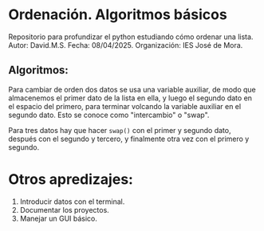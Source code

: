 # Ordenación. Algoritmos básicos
Repositorio para profundizar el python estudiando cómo ordenar una lista.
Autor: David.M.S.
Fecha: 08/04/2025.
Organización: IES José de Mora.

## Algoritmos:
Para cambiar de orden dos datos se usa una variable auxiliar, de modo que almacenemos el primer dato de la lista en ella, y luego el segundo dato en el espacio del primero, para terminar volcando la variable auxiliar en el segundo dato. Esto se conoce como "intercambio" o "swap".

Para tres datos hay que hacer ```swap()``` con el primer y segundo dato, después con el segundo y tercero, y finalmente otra vez con el primero y segundo.

# Otros apredizajes:
1. Introducir datos con el terminal.
2. Documentar los proyectos.
3. Manejar un GUI básico.
